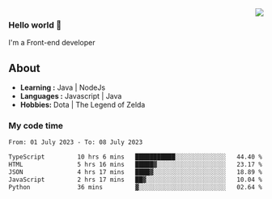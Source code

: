 <img align='right' src="https://github-readme-stats.vercel.app/api?username=jumodada&show_icons=true&theme=vue">

### Hello world 👋

I'm a Front-end developer 
    
## About
-  **Learning :** Java | NodeJs
-  **Languages :** Javascript | Java
-  **Hobbies:** Dota | The Legend of Zelda

### My code time

<!--START_SECTION:waka-->

```txt
From: 01 July 2023 - To: 08 July 2023

TypeScript         10 hrs 6 mins   ███████████░░░░░░░░░░░░░░   44.40 %
HTML               5 hrs 16 mins   █████▓░░░░░░░░░░░░░░░░░░░   23.17 %
JSON               4 hrs 17 mins   ████▓░░░░░░░░░░░░░░░░░░░░   18.89 %
JavaScript         2 hrs 17 mins   ██▓░░░░░░░░░░░░░░░░░░░░░░   10.04 %
Python             36 mins         ▓░░░░░░░░░░░░░░░░░░░░░░░░   02.64 %
```

<!--END_SECTION:waka-->
